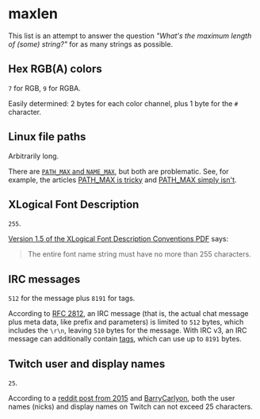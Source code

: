 # maxlen

This list is an attempt to answer the question _"What's the maximum length of (some) string?"_ for as many strings as possible.

## Hex RGB(A) colors

`7` for RGB, `9` for RGBA.

Easily determined: 2 bytes for each color channel, plus 1 byte for the `#` character.

## Linux file paths

Arbitrarily long.

There are [`PATH_MAX` and `NAME_MAX`](https://www.gnu.org/software/libc/manual/html_node/Limits-for-Files.html), but both are problematic. See, for example, the articles [PATH_MAX is tricky](https://eklitzke.org/path-max-is-tricky) and [PATH_MAX simply isn't](http://insanecoding.blogspot.com/2007/11/pathmax-simply-isnt.html).

## XLogical Font Description

`255`.

[Version 1.5 of the XLogical Font Description Conventions PDF](https://www.x.org/docs/XLFD/xlfd.pdf) says:

> The entire font name string must have no more than 255 characters.

## IRC messages

`512` for the message plus `8191` for tags.

According to [RFC 2812](https://tools.ietf.org/html/rfc2812#section-2.3), an IRC message (that is, the actual chat message plus meta data, like prefix and parameters) is limited to `512` bytes, which includes the `\r\n`, leaving `510` bytes for the message. With IRC v3, an IRC message can additionally contain [tags](https://ircv3.net/specs/extensions/message-tags.html#size-limit), which can use up to `8191` bytes.

## Twitch user and display names

`25`.

According to a [reddit post from 2015](https://www.reddit.com/r/Twitch/comments/32w5b2/username_requirements/) and [BarryCarlyon](https://discuss.dev.twitch.tv/t/max-length-for-user-names-and-display-names/21315), both the user names (nicks) and display names on Twitch can not exceed 25 characters.
